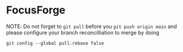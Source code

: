 # FocusForge
NOTE: Do not forget to `git pull` before you `git push origin main` and please configure your branch reconcilliation to merge by doing
```
git config --global pull.rebase false
```